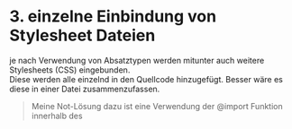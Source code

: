 # 3. einzelne Einbindung von Stylesheet Dateien

je nach Verwendung von Absatztypen werden mitunter auch weitere Stylesheets (CSS) eingebunden.   
Diese werden alle einzelnd in den Quellcode hinzugefügt. Besser wäre es diese in einer Datei zusammenzufassen.

> Meine Not-Lösung dazu ist eine Verwendung der @import Funktion innerhalb des <style> Tags.

Anleitung:

- navigiert auf dem Server zu folgendem Pfad: classes/model/simple/templates/
- öffnet die Datei header.tpl
- sucht & entfernt folgende Zeilen:

```html
{foreach $stylesheets as $stylesheet}
<link rel="stylesheet" href="{$stylesheet|escape}"/>
{/foreach}
```

```html
{if (count($styles) > 0)}
<style>
    <!--
    {
        foreach $ styles as $ style
    }
    {
        $ style
    }
    {
    /
    foreach
    }
    -->
</style>
{/if}
```

- jetzt fügt ihr folgende Zeilen an der gleichen Stelle ein:

```html

<style>
    {
        foreach $ stylesheets as $ stylesheet
    }
    @import "{$stylesheet|escape}";
    {
    /
    foreach
    }
    {
        if (count($ styles) > = 0
    )
    }
    <!--
    {
        foreach $ styles as $ style
    }
    {
        $ style
    }
    {
    /
    foreach
    }
    -->
    {
    /
    if
    }
</style>
``` 

- speichert & schliesst die Datei
